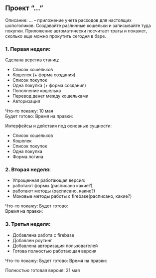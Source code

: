## Проект “...”

Описание:
... – приложение учета расходов для настоящих шопоголиков. Создавайте различные кошельки и записывайте туда покупки. Приложение автоматически посчитает траты и покажет, сколько еще можно прокутить сегодня в баре.


### 1. Первая неделя: 

Сделана верстка станиц:
- Список кошельков 
- Кошелек (+ форма создания)
- Список покупок
- Одна покупка (+ форма создания)
- Пополнение кошелька
- Перевод денег между кошельками
- Авторизация

Что-то покажу: 10 мая  
Будет готово: 
Время на правки: 

Интерфейсы и действия под основные сущности:
- Список кошельков
- Кошелек
- Список покупок
- Одна покупка
- Форма логина

### 2. Вторая неделя:

- Упрощенная работающая версия: 
- работают формы (расписано какие?), 
- работают методы (расписано, какие?)
- Моковые методы работы с firebase(расписано, какие?)

Что-то покажу: 
Будет готово:  
Время на правки: 

### 3. Третья неделя:

- Добавлена работа с firebase
- Добавлен роутинг
- Добавлена авторизация пользователей
- Готова полностью работающая версия

Что-то покажу: 
Будет готово:
Время на правки: 

Полностью готовая версия: 21 мая
